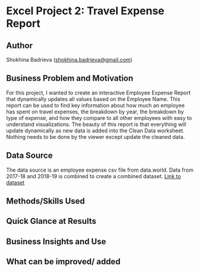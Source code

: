 # Excel Project 2: Travel Expense Report

## Author
Shokhina Badrieva
(shokhina.badrieva@gmail.com)

## Business Problem and Motivation
For this project, I wanted to create an interactive Employee Expense Report that dynamically updates all values based on the Employee Name. This report can be used to find key information about how much an employee has spent on travel expenses, the breakdown by year, the breakdown by type of expense, and how they compare to all other employees with easy to understand visualizations. The beauty of this report is that everything will update dynamically as new data is added into the Clean Data worksheet. Nothing needs to be done by the viewer except update the cleaned data.

## Data Source
The data source is an employee expense csv file from data.world. Data from 2017-18 and 2018-19 is combined to create a combined dataset. [Link to dataset]([https://pages.github.com/](https://data.world/datagov-uk/9666e74f-016d-4ecf-990a-b215637479b5))
## Methods/Skills Used

## Quick Glance at Results 

## Business Insights and Use

## What can be improved/ added

